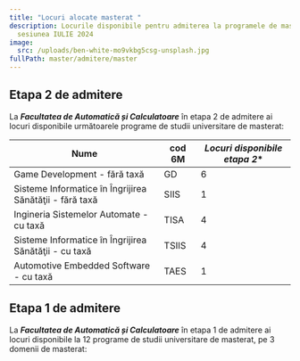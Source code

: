 ```yaml
---
title: "Locuri alocate masterat "
description: Locurile disponibile pentru admiterea la programele de masterat,
  sesiunea IULIE 2024
image:
  src: /uploads/ben-white-mo9vkbg5csg-unsplash.jpg
fullPath: master/admitere/master
---
```


## Etapa 2 de admitere

La ***Facultatea de Automatică și Calculatoare*** în etapa 2 de admitere ai locuri disponibile următoarele programe de studii universitare de masterat:

| **Nume**                                                     | **cod 6M** | *Locuri disponibile etapa 2** |
| -------------------------------------------------------- | ------ | ------------------- |
| Game Development -  fără taxă                            | GD     | 6                   |
| Sisteme Informatice în Îngrijirea Sănătăţii -  fără taxă | SIIS   | 1                   |
| Ingineria Sistemelor Automate - cu taxă                  | TISA   | 4                   |
| Sisteme Informatice în Îngrijirea Sănătăţii - cu taxă    | TSIIS  | 4                   |
| Automotive Embedded Software - cu taxă                   | TAES   | 1                   |

## Etapa 1 de admitere

La ***Facultatea de Automatică și Calculatoare*** în etapa 1 de admitere ai locuri disponibile la 12 programe de studii universitare de masterat, pe 3 domenii de masterat:

<Fig src="/uploads/loc-master.png" alt="" caption=""></Fig>
